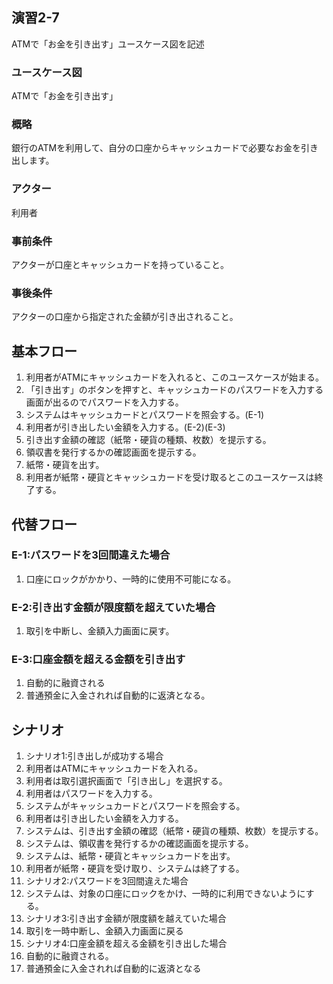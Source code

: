 ## 演習2-7
ATMで「お金を引き出す」ユースケース図を記述

### ユースケース図
ATMで「お金を引き出す」
### 概略
銀行のATMを利用して、自分の口座からキャッシュカードで必要なお金を引き出します。
### アクター
利用者
### 事前条件
アクターが口座とキャッシュカードを持っていること。
### 事後条件
アクターの口座から指定された金額が引き出されること。

## 基本フロー
1. 利用者がATMにキャッシュカードを入れると、このユースケースが始まる。
2. 「引き出す」のボタンを押すと、キャッシュカードのパスワードを入力する画面が出るのでパスワードを入力する。
1. システムはキャッシュカードとパスワードを照会する。(E-1)
3. 利用者が引き出したい金額を入力する。(E-2)(E-3)
4. 引き出す金額の確認（紙幣・硬貨の種類、枚数）を提示する。
5. 領収書を発行するかの確認画面を提示する。
6. 紙幣・硬貨を出す。
7. 利用者が紙幣・硬貨とキャッシュカードを受け取るとこのユースケースは終了する。
## 代替フロー
### E-1:パスワードを3回間違えた場合
1. 口座にロックがかかり、一時的に使用不可能になる。
### E-2:引き出す金額が限度額を超えていた場合
1. 取引を中断し、金額入力画面に戻す。
### E-3:口座金額を超える金額を引き出す
1. 自動的に融資される
2. 普通預金に入金されれば自動的に返済となる。

## シナリオ
1. シナリオ1:引き出しが成功する場合
2. 利用者はATMにキャッシュカードを入れる。
3. 利用者は取引選択画面で「引き出し」を選択する。
4. 利用者はパスワードを入力する。
4. システムがキャッシュカードとパスワードを照会する。
4. 利用者は引き出したい金額を入力する。
4. システムは、引き出す金額の確認（紙幣・硬貨の種類、枚数）を提示する。
4. システムは、領収書を発行するかの確認画面を提示する。
4. システムは、紙幣・硬貨とキャッシュカードを出す。
4. 利用者が紙幣・硬貨を受け取り、システムは終了する。
11. シナリオ2:パスワードを3回間違えた場合
12. システムは、対象の口座にロックをかけ、一時的に利用できないようにする。
13. シナリオ3:引き出す金額が限度額を越えていた場合
14. 取引を一時中断し、金額入力画面に戻る
15. シナリオ4:口座金額を超える金額を引き出した場合
16. 自動的に融資される。
17. 普通預金に入金されれば自動的に返済となる
